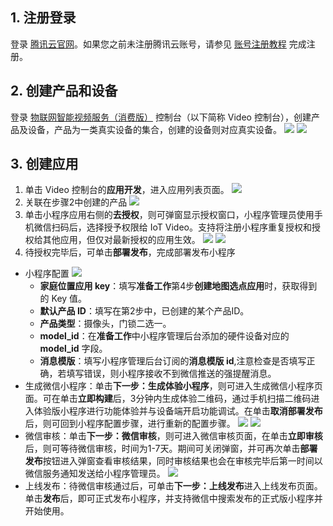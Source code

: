 

## 1. 注册登录

登录 [腾讯云官网](https://cloud.tencent.com/)。如果您之前未注册腾讯云账号，请参见 [账号注册教程](https://cloud.tencent.com/document/product/378/17985) 完成注册。

## 2. 创建产品和设备

登录 [物联网智能视频服务（消费版）](https://console.cloud.tencent.com/iot-video) 控制台（以下简称 Video 控制台），创建产品及设备，产品为一类真实设备的集合，创建的设备则对应真实设备。
![](https://qcloudimg.tencent-cloud.cn/raw/383861b92ac6b5a656d751d947d6fd48.png)
![](https://qcloudimg.tencent-cloud.cn/raw/0033cdff18d23d64de2a63d1a92476f8.png)

## 3. 创建应用
1. 单击 Video 控制台的**应用开发**，进入应用列表页面。
![](https://qcloudimg.tencent-cloud.cn/raw/e15ea5550f00f48ac89ba28ca8c43f6f.png)
2. 关联在步骤2中创建的产品
![](https://qcloudimg.tencent-cloud.cn/raw/aba6da4632fe684d09360742edb7e8ec.png)
3. 单击小程序应用右侧的**去授权**，则可弹窗显示授权窗口，小程序管理员使用手机微信扫码后，选择授予权限给 IoT Video。支持将注册小程序重复授权和授权给其他应用，但仅对最新授权的应用生效。
![](https://qcloudimg.tencent-cloud.cn/raw/d6f5e714d3a0fcd3825be6d4f5ae4942.png)
![](https://qcloudimg.tencent-cloud.cn/raw/b8689579bbf34aff9901743a44ff79ea.png)
4. 待授权完毕后，可单击**部署发布**，完成部署发布小程序
- 小程序配置
![](https://qcloudimg.tencent-cloud.cn/raw/e304e2e83b8e24595b77eeb972c21a9f.png)
    - **家庭位置应用 key**：填写**准备工作**第4步**创建地图选点应用**时，获取得到的 Key 值。
    - **默认产品 ID**：填写在第2步中，已创建的某个产品ID。
    - **产品类型**：摄像头，门锁二选一。
    - **model_id**：在**准备工作**中小程序管理后台添加的硬件设备对应的 **model_id** 字段。
    - **消息模版**：填写小程序管理后台订阅的**消息模版 id**,注意检查是否填写正确，若填写错误，则小程序接收不到微信推送的强提醒消息。
- 生成微信小程序：单击**下一步：生成体验小程序**，则可进入生成微信小程序页面。可在单击**立即构建**后，3分钟内生成体验二维码，通过手机扫描二维码进入体验版小程序进行功能体验并与设备端开启功能调试。在单击**取消部署发布**后，则可回到小程序配置步骤，进行重新的配置步骤。
![](https://qcloudimg.tencent-cloud.cn/raw/e0673787d3367acf0560da47207322b9.png)
![](https://qcloudimg.tencent-cloud.cn/raw/eee70e6b81118c2b8285a10d872040f5.png)
- 微信审核：单击**下一步：微信审核**，则可进入微信审核页面，在单击**立即审核**后，则可等待微信审核，时间为1-7天。期间可关闭弹窗，并可再次单击**部署发布**按钮进入弹窗查看审核结果，同时审核结果也会在审核完毕后第一时间以微信服务通知发送给小程序管理员。
![](https://qcloudimg.tencent-cloud.cn/raw/24fe1d257ab1165f6ed70bbb77ad17f6.png)
- 上线发布：待微信审核通过后，可单击**下一步：上线发布**进入上线发布页面。单击**发布**后，即可正式发布小程序，并支持微信中搜索发布的正式版小程序并开始使用。
